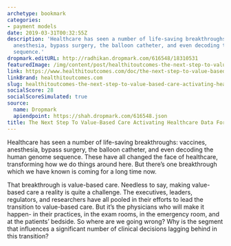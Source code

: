 ```yaml
---
archetype: bookmark
categories:
- payment models
date: 2019-03-31T00:32:55Z
description: 'Healthcare has seen a number of life-saving breakthroughs: vaccines,
  anesthesia, bypass surgery, the balloon catheter, and even decoding the human genome
  sequence.'
dropmark.editURL: http://radhikan.dropmark.com/616548/18310531
featuredImage: /img/content/post/healthitoutcomes-the-next-step-to-value-based-care-activating-healthcare-data-for-physicians.jpg
link: https://www.healthitoutcomes.com/doc/the-next-step-to-value-based-care-activating-healthcare-data-for-physicians-0001
linkBrand: healthitoutcomes.com
slug: healthitoutcomes-the-next-step-to-value-based-care-activating-healthcare-data-for-physicians
socialScore: 28
socialScoreSimulated: true
source:
  name: Dropmark
  apiendpoint: https://shah.dropmark.com/616548.json
title: The Next Step To Value-Based Care Activating Healthcare Data For Physicians
---
```

Healthcare has seen a number of life-saving breakthroughs: vaccines, anesthesia, bypass surgery, the balloon catheter, and even decoding the human genome sequence. These have all changed the face of healthcare, transforming how we do things around here. But there’s one breakthrough which we have known is coming for a long time now.

That breakthrough is value-based care. Needless to say, making value-based care a reality is quite a challenge. The executives, leaders, regulators, and researchers have all pooled in their efforts to lead the transition to value-based care. But it’s the physicians who will make it happen- in their practices, in the exam rooms, in the emergency room, and at the patients’ bedside. So where are we going wrong? Why is the segment that influences a significant number of clinical decisions lagging behind in this transition?

